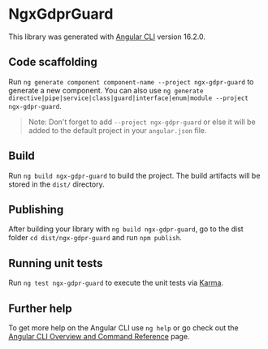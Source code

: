 # NgxGdprGuard

This library was generated with [Angular CLI](https://github.com/angular/angular-cli) version 16.2.0.

## Code scaffolding

Run `ng generate component component-name --project ngx-gdpr-guard` to generate a new component. You can also use `ng generate directive|pipe|service|class|guard|interface|enum|module --project ngx-gdpr-guard`.
> Note: Don't forget to add `--project ngx-gdpr-guard` or else it will be added to the default project in your `angular.json` file. 

## Build

Run `ng build ngx-gdpr-guard` to build the project. The build artifacts will be stored in the `dist/` directory.

## Publishing

After building your library with `ng build ngx-gdpr-guard`, go to the dist folder `cd dist/ngx-gdpr-guard` and run `npm publish`.

## Running unit tests

Run `ng test ngx-gdpr-guard` to execute the unit tests via [Karma](https://karma-runner.github.io).

## Further help

To get more help on the Angular CLI use `ng help` or go check out the [Angular CLI Overview and Command Reference](https://angular.io/cli) page.
